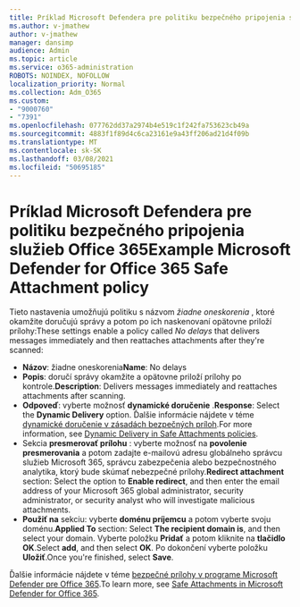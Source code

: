 ```yaml
---
title: Príklad Microsoft Defendera pre politiku bezpečného pripojenia služieb Office 365
ms.author: v-jmathew
author: v-jmathew
manager: dansimp
audience: Admin
ms.topic: article
ms.service: o365-administration
ROBOTS: NOINDEX, NOFOLLOW
localization_priority: Normal
ms.collection: Adm_O365
ms.custom:
- "9000760"
- "7391"
ms.openlocfilehash: 077762dd37a2974b4e519c1f242fa753623cb49a
ms.sourcegitcommit: 4883f1f89d4c6ca23161e9a43ff206ad21d4f09b
ms.translationtype: MT
ms.contentlocale: sk-SK
ms.lasthandoff: 03/08/2021
ms.locfileid: "50695185"
---
```

# <a name="example-microsoft-defender-for-office-365-safe-attachment-policy"></a><span data-ttu-id="4e37e-102">Príklad Microsoft Defendera pre politiku bezpečného pripojenia služieb Office 365</span><span class="sxs-lookup"><span data-stu-id="4e37e-102">Example Microsoft Defender for Office 365 Safe Attachment policy</span></span>

<span data-ttu-id="4e37e-103">Tieto nastavenia umožňujú politiku s názvom *žiadne oneskorenia* , ktoré okamžite doručujú správy a potom po ich naskenovaní opätovne priloží prílohy:</span><span class="sxs-lookup"><span data-stu-id="4e37e-103">These settings enable a policy called *No delays* that delivers messages immediately and then reattaches attachments after they're scanned:</span></span>

- <span data-ttu-id="4e37e-104">**Názov**: žiadne oneskorenia</span><span class="sxs-lookup"><span data-stu-id="4e37e-104">**Name**: No delays</span></span>
- <span data-ttu-id="4e37e-105">**Popis**: doručí správy okamžite a opätovne priloží prílohy po kontrole.</span><span class="sxs-lookup"><span data-stu-id="4e37e-105">**Description**: Delivers messages immediately and reattaches attachments after scanning.</span></span>
- <span data-ttu-id="4e37e-106">**Odpoveď**: vyberte možnosť **dynamické doručenie** .</span><span class="sxs-lookup"><span data-stu-id="4e37e-106">**Response**: Select the **Dynamic Delivery** option.</span></span> <span data-ttu-id="4e37e-107">Ďalšie informácie nájdete v téme [dynamické doručenie v zásadách bezpečných príloh](https://go.microsoft.com/fwlink/?linkid=2092328).</span><span class="sxs-lookup"><span data-stu-id="4e37e-107">For more information, see [Dynamic Delivery in Safe Attachments policies](https://go.microsoft.com/fwlink/?linkid=2092328).</span></span>
- <span data-ttu-id="4e37e-108">Sekcia **presmerovať prílohu** : vyberte možnosť na **povolenie presmerovania** a potom zadajte e-mailovú adresu globálneho správcu služieb Microsoft 365, správcu zabezpečenia alebo bezpečnostného analytika, ktorý bude skúmať nebezpečné prílohy.</span><span class="sxs-lookup"><span data-stu-id="4e37e-108">**Redirect attachment** section: Select the option to **Enable redirect**, and then enter the email address of your Microsoft 365 global administrator, security administrator, or security analyst who will investigate malicious attachments.</span></span>
- <span data-ttu-id="4e37e-109">**Použiť na** sekciu: vyberte **doménu príjemcu** a potom vyberte svoju doménu.</span><span class="sxs-lookup"><span data-stu-id="4e37e-109">**Applied To** section: Select **The recipient domain is**, and then select your domain.</span></span> <span data-ttu-id="4e37e-110">Vyberte položku **Pridať** a potom kliknite na **tlačidlo OK**.</span><span class="sxs-lookup"><span data-stu-id="4e37e-110">Select **add**, and then select **OK**.</span></span> <span data-ttu-id="4e37e-111">Po dokončení vyberte položku **Uložiť**.</span><span class="sxs-lookup"><span data-stu-id="4e37e-111">Once you're finished, select **Save**.</span></span>

<span data-ttu-id="4e37e-112">Ďalšie informácie nájdete v téme [bezpečné prílohy v programe Microsoft Defender pre Office 365](https://go.microsoft.com/fwlink/?linkid=2092213).</span><span class="sxs-lookup"><span data-stu-id="4e37e-112">To learn more, see [Safe Attachments in Microsoft Defender for Office 365](https://go.microsoft.com/fwlink/?linkid=2092213).</span></span>
